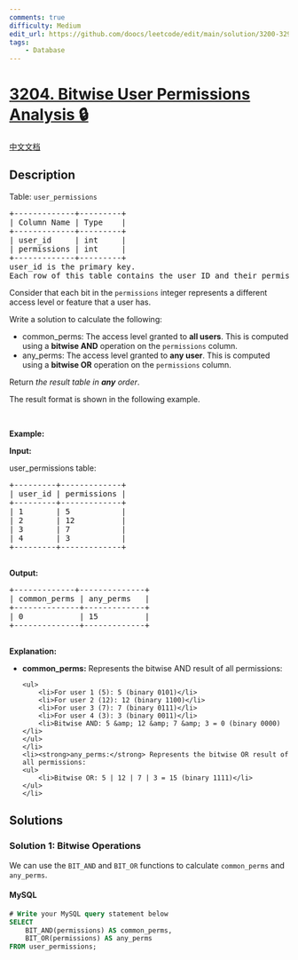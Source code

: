 ```yaml
---
comments: true
difficulty: Medium
edit_url: https://github.com/doocs/leetcode/edit/main/solution/3200-3299/3204.Bitwise%20User%20Permissions%20Analysis/README_EN.md
tags:
    - Database
---
```


<!-- problem:start -->

# [3204. Bitwise User Permissions Analysis 🔒](https://leetcode.com/problems/bitwise-user-permissions-analysis)

[中文文档](/solution/3200-3299/3204.Bitwise%20User%20Permissions%20Analysis/README.md)

## Description

<!-- description:start -->

<p>Table: <code>user_permissions</code></p>

<pre>
+-------------+---------+
| Column Name | Type    |
+-------------+---------+
| user_id     | int     |
| permissions | int     |
+-------------+---------+
user_id is the primary key.
Each row of this table contains the user ID and their permissions encoded as an integer.
</pre>

<p>Consider that each bit in the <code>permissions</code> integer represents a different access level or feature that a user has.</p>

<p>Write a solution to calculate the following:</p>

<ul>
	<li>common_perms: The access level granted to <strong>all users</strong>. This is computed using a <strong>bitwise AND</strong> operation on the <code>permissions</code> column.</li>
	<li>any_perms: The access level granted to <strong>any user</strong>. This is computed using a <strong>bitwise OR</strong> operation on the <code>permissions</code> column.</li>
</ul>

<p>Return <em>the result table in <strong>any</strong> order</em>.</p>

<p>The result format is shown in the following example.</p>

<p>&nbsp;</p>
<p><strong class="example">Example:</strong></p>

<div class="example-block">
<p><strong>Input:</strong></p>

<p>user_permissions table:</p>

<pre class="example-io">
+---------+-------------+
| user_id | permissions |
+---------+-------------+
| 1       | 5           |
| 2       | 12          |
| 3       | 7           |
| 4       | 3           |
+---------+-------------+
 </pre>

<p><strong>Output:</strong></p>

<pre class="example-io">
+-------------+--------------+
| common_perms | any_perms   |
+--------------+-------------+
| 0            | 15          |
+--------------+-------------+
    </pre>

<p><strong>Explanation:</strong></p>

<ul>
	<li><strong>common_perms:</strong> Represents the bitwise AND result of all permissions:

    <ul>
    	<li>For user 1 (5): 5 (binary 0101)</li>
    	<li>For user 2 (12): 12 (binary 1100)</li>
    	<li>For user 3 (7): 7 (binary 0111)</li>
    	<li>For user 4 (3): 3 (binary 0011)</li>
    	<li>Bitwise AND: 5 &amp; 12 &amp; 7 &amp; 3 = 0 (binary 0000)</li>
    </ul>
    </li>
    <li><strong>any_perms:</strong> Represents the bitwise OR result of all permissions:
    <ul>
    	<li>Bitwise OR: 5 | 12 | 7 | 3 = 15 (binary 1111)</li>
    </ul>
    </li>

</ul>
</div>

<!-- description:end -->

## Solutions

<!-- solution:start -->

### Solution 1: Bitwise Operations

We can use the `BIT_AND` and `BIT_OR` functions to calculate `common_perms` and `any_perms`.

<!-- tabs:start -->

#### MySQL

```sql
# Write your MySQL query statement below
SELECT
    BIT_AND(permissions) AS common_perms,
    BIT_OR(permissions) AS any_perms
FROM user_permissions;
```

<!-- tabs:end -->

<!-- solution:end -->

<!-- problem:end -->
